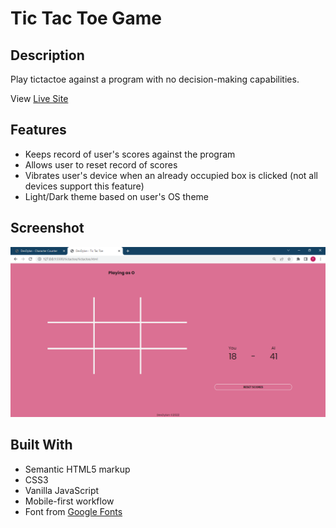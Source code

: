 # Tic Tac Toe Game

## Description

Play tictactoe against a program with no decision-making capabilities.

View [Live Site](https://dev-dylann.github.io/tictactoe/)

## Features

- Keeps record of user's scores against the program
- Allows user to reset record of scores
- Vibrates user's device when an already occupied box is clicked (not all devices support this feature)
- Light/Dark theme based on user's OS theme

## Screenshot

![Screenshot](img/screenshot.png)

## Built With

- Semantic HTML5 markup
- CSS3
- Vanilla JavaScript
- Mobile-first workflow
- Font from [Google Fonts](https://fonts.google.com)
